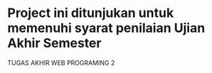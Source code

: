 # Project ini ditunjukan untuk memenuhi syarat penilaian Ujian Akhir Semester
TUGAS AKHIR WEB PROGRAMING 2
